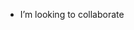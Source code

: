 - I’m looking to collaborate

<!---
Pratibha-Baloriya/Pratibha-Baloriya is a ✨ special ✨ repository because its `README.md` (this file) appears on your GitHub profile.
You can click the Preview link to take a look at your changes.
--->
